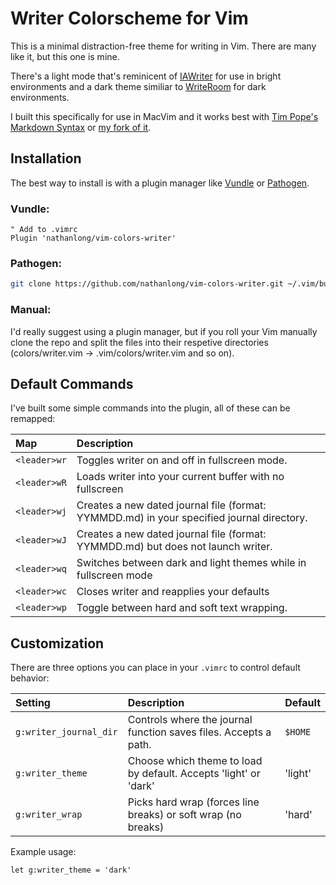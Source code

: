 # Writer Colorscheme for Vim

This is a minimal distraction-free theme for writing in Vim. There are many like it, but this one is mine.

There's a light mode that's reminicent of [IAWriter](http://www.iawriter.com/) for use in bright environments and a dark theme similiar to [WriteRoom](http://www.hogbaysoftware.com/products/writeroom) for dark environments.

I built this specifically for use in MacVim and it works best with [Tim Pope's Markdown Syntax](https://github.com/tpope/vim-markdown) or [my fork of it](https://github.com/nathanlong/vim-markdown).

## Installation

The best way to install is with a plugin manager like [Vundle](https://github.com/gmarik/Vundle.vim) or [Pathogen](https://github.com/tpope/vim-pathogen).

### Vundle:

```vim
" Add to .vimrc
Plugin 'nathanlong/vim-colors-writer'
```

### Pathogen:
```bash
git clone https://github.com/nathanlong/vim-colors-writer.git ~/.vim/bundle/colors-writer
```

### Manual:

I'd really suggest using a plugin manager, but if you roll your Vim manually clone the repo and split the files into their respetive directories (colors/writer.vim -> .vim/colors/writer.vim and so on).

## Default Commands

I've built some simple commands into the plugin, all of these can be remapped:

| Map | Description |
|:--- |:----------- |
| `<leader>wr` | Toggles writer on and off in fullscreen mode. |
| `<leader>wR` | Loads writer into your current buffer with no fullscreen |
| `<leader>wj` | Creates a new dated journal file (format: YYMMDD.md) in your specified journal directory. |
| `<leader>wJ` | Creates a new dated journal file (format: YYMMDD.md) but does not launch writer. |
| `<leader>wq` | Switches between dark and light themes while in fullscreen mode |
| `<leader>wc` | Closes writer and reapplies your defaults |
| `<leader>wp` | Toggle between hard and soft text wrapping. |

## Customization

There are three options you can place in your `.vimrc` to control default behavior:

| Setting | Description | Default |
|:--------|:------------|:--------|
| `g:writer_journal_dir` | Controls where the journal function saves files. Accepts a path. | `$HOME` |
| `g:writer_theme`       | Choose which theme to load by default. Accepts 'light' or 'dark' | 'light' |
| `g:writer_wrap`        | Picks hard wrap (forces line breaks) or soft wrap (no breaks) | 'hard' |

Example usage:

```vim
let g:writer_theme = 'dark'
```

